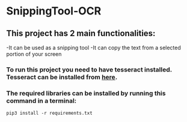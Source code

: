 # SnippingTool-OCR
## This project has 2 main functionalities:
-It can be used as a snipping tool
-It can copy the text from a selected portion of your screen
### To run this project you need to have tesseract installed. Tesseract can be installed from [here](https://tesseract-ocr.github.io/tessdoc/Downloads.html).
### The required libraries can be installed by running this command in a terminal:
```
pip3 install -r requirements.txt
```

